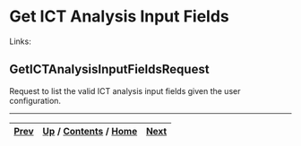 
# Get ICT Analysis Input Fields

Links:

## GetICTAnalysisInputFieldsRequest

Request to list the valid ICT analysis input fields given the user
configuration.

* * *

[Prev](ch01s03s02s03.md) | [Up](ch01s03.md) / [Contents](index.md) / [Home](../../index.htm)|  [Next](ch01s03s03s02.md)  
---|---|---

